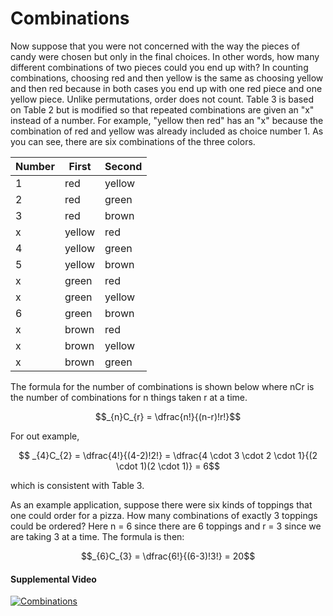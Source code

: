 # Combinations

Now suppose that you were not concerned with the way the pieces of candy were chosen but only in the final choices. In other words, how many different combinations of two pieces could you end up with? In counting combinations, choosing red and then yellow is the same as choosing yellow and then red because in both cases you end up with one red piece and one yellow piece. Unlike permutations, order does not count. Table 3 is based on Table 2 but is modified so that repeated combinations are given an "x" instead of a number. For example, "yellow then red" has an "x" because the combination of red and yellow was already included as choice number 1. As you can see, there are six combinations of the three colors.

|Number|	First	|Second|
|------|---------|------|
|1|	red|	yellow
|2|	red	|green
|3|	red	|brown
|x|	yellow	|red
|4|	yellow	|green
|5|	yellow|	brown
|x|	green|	red
|x|	green|	yellow
|6|	green|	brown
|x|	brown|	red
|x|	brown|	yellow
|x|	brown|	green

The formula for the number of combinations is shown below where nCr is the number of combinations for n things taken r at a time.

$$_{n}C_{r} = \dfrac{n!}{(n-r)!r!}$$

For out example, 

$$ _{4}C_{2} = \dfrac{4!}{(4-2)!2!} = \dfrac{4 \cdot 3 \cdot 2 \cdot 1}{(2 \cdot 1)(2 \cdot 1)} = 6$$

which is consistent with Table 3.

As an example application, suppose there were six kinds of toppings that one could order for a pizza. How many combinations of exactly 3 toppings could be ordered? Here n = 6 since there are 6 toppings and r = 3 since we are taking 3 at a time. The formula is then:

$$_{6}C_{3} = \dfrac{6!}{(6-3)!3!} = 20$$

#### Supplemental Video

[![Combinations](http://img.youtube.com/vi/iKy-d5_erhI/0.jpg)](https://www.khanacademy.org/math/precalculus/prob-comb/combinations/v/introduction-to-combinations)